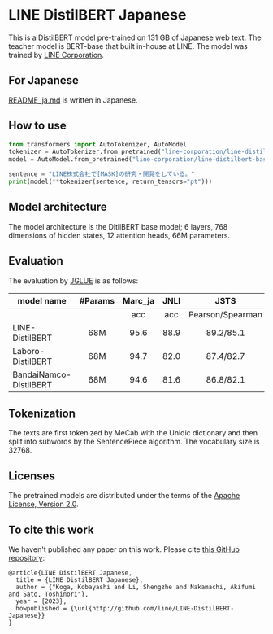 # LINE DistilBERT Japanese

This is a DistilBERT model pre-trained on 131 GB of Japanese web text.
The teacher model is BERT-base that built in-house at LINE.
The model was trained by [LINE Corporation](https://linecorp.com/).

## For Japanese

[README_ja.md](./README_ja.md) is written in Japanese.

## How to use

```python
from transformers import AutoTokenizer, AutoModel
tokenizer = AutoTokenizer.from_pretrained("line-corporation/line-distilbert-base-japanese", trust_remote_code=True)
model = AutoModel.from_pretrained("line-corporation/line-distilbert-base-japanese")

sentence = "LINE株式会社で[MASK]の研究・開発をしている。"
print(model(**tokenizer(sentence, return_tensors="pt")))
```

## Model architecture

The model architecture is the DitilBERT base model; 6 layers, 768 dimensions of hidden states, 12 attention heads, 66M parameters.

## Evaluation

The evaluation by [JGLUE](https://github.com/yahoojapan/JGLUE) is as follows:

| model name             | #Params | Marc_ja | JNLI |       JSTS       |  JSQuAD   | JCommonSenseQA |
|------------------------|:-------:|:-------:|:----:|:----------------:|:---------:|:--------------:|
|                        |         |   acc   | acc  | Pearson/Spearman |   EM/F1   |      acc       |
| LINE-DistilBERT        |   68M   |  95.6   | 88.9 |    89.2/85.1     | 87.3/93.3 |      76.1      |
| Laboro-DistilBERT      |   68M   |  94.7   | 82.0 |    87.4/82.7     | 70.2/87.3 |      73.2      |
| BandaiNamco-DistilBERT |   68M   |  94.6   | 81.6 |    86.8/82.1     | 80.0/88.0 |      66.5      |

## Tokenization

The texts are first tokenized by MeCab with the Unidic dictionary and then split into subwords by the SentencePiece algorithm. The vocabulary size is 32768.

## Licenses

The pretrained models are distributed under the terms of the [Apache License, Version 2.0](https://www.apache.org/licenses/LICENSE-2.0).

## To cite this work

We haven't published any paper on this work. Please cite [this GitHub repository](http://github.com/line/LINE-DistilBERT-Japanese):

```
@article{LINE DistilBERT Japanese,
  title = {LINE DistilBERT Japanese},
  author = {"Koga, Kobayashi and Li, Shengzhe and Nakamachi, Akifumi and Sato, Toshinori"},
  year = {2023},
  howpublished = {\url{http://github.com/line/LINE-DistilBERT-Japanese}}
}
```